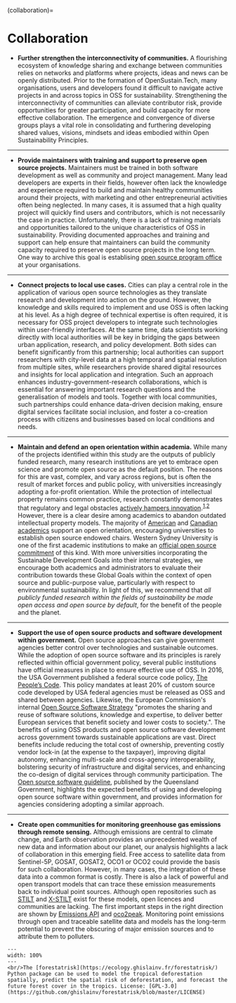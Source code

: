 (collaboration)=
# Collaboration

- **Further strengthen the interconnectivity of communities.** A flourishing ecosystem of knowledge sharing and exchange between communities relies on networks and platforms where projects, ideas and news can be openly distributed. Prior to the formation of OpenSustain.Tech, many organisations, users and developers found it difficult to navigate active projects in and across topics in OSS for sustainability. Strengthening the interconnectivity of communities can alleviate contributor risk, provide opportunities for greater participation, and build capacity for more effective collaboration. The emergence and convergence of diverse groups plays a vital role in consolidating and furthering developing shared values, visions, mindsets and ideas embodied within Open Sustainability Principles.

---

- **Provide maintainers with training and support to preserve open source projects.** Maintainers must be trained in both software development as well as community and project management. Many lead developers are experts in their fields, however often lack the knowledge and experience required to build and maintain healthy communities around their projects, with marketing and other entrepreneurial activities often being neglected. In many cases, it is assumed that a high quality project will quickly find users and contributors, which is not necessarily the case in practice. Unfortunately, there is a lack of training materials and opportunities tailored to the unique characteristics of OSS in sustainability. Providing documented approaches and training and support can help ensure that maintainers can build the community capacity required to preserve open source projects in the long term. One way to archive this goal is establising [open source program office](https://www.linuxfoundation.org/resources/open-source-guides/creating-an-open-source-program) at your organisations. 

---

- **Connect projects to local use cases.** Cities can play a central role in the application of various open source technologies as they translate research and development into action on the ground. However, the knowledge and skills required to implement and use OSS is often lacking at his level. As a high degree of technical expertise is often required, it is necessary for OSS project developers to integrate such technologies within user-friendly interfaces. At the same time, data scientists working directly with local authorities will be key in bridging the gaps between urban application, research, and policy development. Both sides can benefit significantly from this partnership; local authorities can support researchers with city-level data at a high temporal and spatial resolution from multiple sites, while researchers provide shared digital resources and insights for local application and integration. Such an approach enhances industry-government-research collaborations, which is essential for answering important research questions and the generalisation of models and tools. Together with local communities, such partnerships could enhance data-driven decision making, ensure digital services facilitate social inclusion, and foster a co-creation process with citizens and businesses based on local conditions and needs.

---

- **Maintain and defend an open orientation within academia.** While many of the projects identified within this study are the outputs of publicly funded research, many research institutions are yet to embrace open science and promote open source as the default position. The reasons for this are vast, complex, and vary across regions, but is often the result of market forces and public policy, with universities increasingly adopting a for-profit orientation. While the protection of intellectual property remains common practice, research constantly demonstrates that regulatory and legal obstacles [actively hampers innovation](https://jost.syr.edu/wp-content/uploads/6_Azzarelli-SSTLR-Vol.-21-Fall-2009-FINAL.pdf).<sup><a href="https://doi.org/10.1093/icc/dtm016">1</a>,<a href="https://doi.org/10.2202/1555-5879.1438">2</a></sup> However, there is a clear desire among academics to abandon outdated intellectual property models. The majority of [American](https://doi.org/10.1007/s43545-022-00524-3) and [Canadian academics](https://doi.org/10.1080/2331186X.2022.2122255) support an open orientation, encouraging universities to establish open source endowed chairs. Western Sydney University is one of the first academic institutions to make an [official open source commitment](https://theconversation.com/why-we-need-open-source-science-innovation-not-patents-and-paywalls-192484) of this kind. With more universities incorporating the Sustainable Development Goals into their internal strategies, we encourage both academics and administrators to evaluate their contribution towards these Global Goals within the context of open source and public-purpose value, particularly with respect to environmental sustainability. In light of this, we recommend that _all publicly funded research within the fields of sustainability be made open access and open source by default_, for the benefit of the people and the planet.

---

- **Support the use of open source products and software development within government.** Open source approaches can give government agencies better control over technologies and sustainable outcomes. While the adoption of open source software and its principles is rarely reflected within official government policy, several public institutions have official measures in place to ensure effective use of OSS. In 2016, the USA Government published a federal source code policy, [The People’s Code](https://www.cio.gov/2016/08/11/peoples-code.html). This policy mandates at least 20% of custom source code developed by USA federal agencies must be released as OSS and shared between agencies. Likewise, the European Commission's internal [Open Source Software Strategy](https://ec.europa.eu/commission/presscorner/detail/en/ip_21_6649) "promotes the sharing and reuse of software solutions, knowledge and expertise, to deliver better European services that benefit society and lower costs to society.". The benefits of using OSS products and open source software development across government towards sustainable applications are vast. Direct benefits include reducing the total cost of ownership, preventing costly vendor lock-in (at the expense to the taxpayer), improving digital autonomy, enhancing multi-scale and cross-agency interoperability, bolstering security of infrastructure and digital services, and enhancing the co-design of digital services through community participation. The [Open source software guideline](https://www.forgov.qld.gov.au/information-and-communication-technology/qgea-policies-standards-and-guidelines/open-source-software-guideline), published by the Queensland Government, highlights the expected benefits of using and developing open source software within government, and provides information for agencies considering adopting a similar approach.

---

- **Create open communities for monitoring greenhouse gas emissions through remote sensing.** Although emissions are central to climate change, and Earth observation provides an unprecedented wealth of new data and information about our planet, our analysis highlights a lack of collaboration in this emerging field. Free access to satellite data from Sentinel-5P, GOSAT, GOSAT2, OCO1 or OCO2 could provide the basis for such collaboration. However, in many cases, the integration of these data into a common format is costly. There is also a lack of powerful and open transport models that can trace these emission measurements back to individual point sources. Although open repositories such as [STILT](https://github.com/uataq/stilt) and [X-STILT](https://github.com/uataq/X-STILT) exist for these models, open licences and communities are lacking. The first important steps in the right direction are shown by [Emissions API](https://github.com/emissions-api/emissions-api) and [oco2peak](https://github.com/dataforgoodfr/batch7_satellite_ges). Monitoring point emissions through open and traceable satellite data and models has the long-term potential to prevent the obscuring of major emission sources and to attribute them to polluters.

 ```{figure} ../images/forestatrisk.png
---
width: 100%
---
<br/>The [forestatrisk](https://ecology.ghislainv.fr/forestatrisk/) Python package can be used to model the tropical deforestation spatially, predict the spatial risk of deforestation, and forecast the future forest cover in the tropics. License: [GPL-3.0](https://github.com/ghislainv/forestatrisk/blob/master/LICENSE)
 ```
